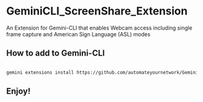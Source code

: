 # GeminiCLI_ScreenShare_Extension
An Extension for Gemini-CLI that enables Webcam access including single frame capture and American Sign Language (ASL) modes

## How to add to Gemini-CLI

```bash

gemini extensions install https://github.com/automateyournetwork/GeminiCLI_ScreenShare_Extension.git

```

## Enjoy! 
